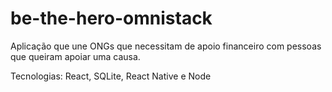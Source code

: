 # be-the-hero-omnistack

Aplicação que une ONGs que necessitam de apoio financeiro com pessoas que queiram apoiar uma causa.

Tecnologias: React, SQLite, React Native e Node
